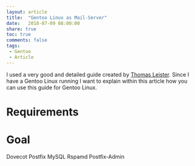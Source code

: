 ```yaml
---
layout: article
title:  "Gentoo Linux as Mail-Server"
date:   2018-07-09 08:00:00
share: true
toc: true
comments: false
tags:
 - Gentoo
 - Article
---
```


I used a very good and detailed guide created by [Thomas Leister](https://thomas-leister.de/mailserver-debian-stretch/).
Since I have a Gentoo Linux running I want to explain within this article how you can use this guide for Gentoo Linux.

# Requirements 

# Goal

Dovecot
Postfix
MySQL
Rspamd
Postfix-Admin
